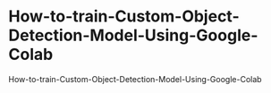 # How-to-train-Custom-Object-Detection-Model-Using-Google-Colab
How-to-train-Custom-Object-Detection-Model-Using-Google-Colab
